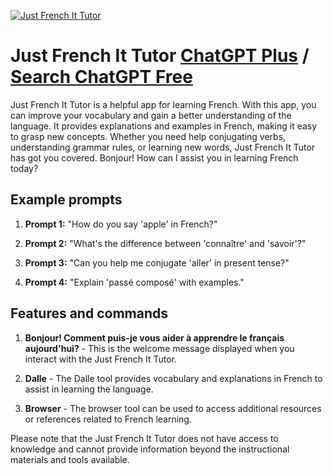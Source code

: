 
[![Just French It Tutor](https://files.oaiusercontent.com/file-LIxMZeWzhWxIWJ5hPBQh6ox3?se=2123-10-17T08%3A49%3A13Z&sp=r&sv=2021-08-06&sr=b&rscc=max-age%3D31536000%2C%20immutable&rscd=attachment%3B%20filename%3D4eecce52-13ca-4430-a6e1-abae0946fa31.png&sig=J1jy/o5rUEV18u0673r3ESPBi/hUrEQzhsrcGTjImXI%3D)](https://chat.openai.com/g/g-JOE57H0IM-just-french-it-tutor)

# Just French It Tutor [ChatGPT Plus](https://chat.openai.com/g/g-JOE57H0IM-just-french-it-tutor) / [Search ChatGPT Free](https://gptcall.net/index.html#/?search=Just%20French%20It%20Tutor)

Just French It Tutor is a helpful app for learning French. With this app, you can improve your vocabulary and gain a better understanding of the language. It provides explanations and examples in French, making it easy to grasp new concepts. Whether you need help conjugating verbs, understanding grammar rules, or learning new words, Just French It Tutor has got you covered. Bonjour! How can I assist you in learning French today?

## Example prompts

1. **Prompt 1:** "How do you say 'apple' in French?"

2. **Prompt 2:** "What's the difference between 'connaître' and 'savoir'?"

3. **Prompt 3:** "Can you help me conjugate 'aller' in present tense?"

4. **Prompt 4:** "Explain 'passé composé' with examples."

## Features and commands

1. **Bonjour! Comment puis-je vous aider à apprendre le français aujourd'hui?** - This is the welcome message displayed when you interact with the Just French It Tutor.

2. **Dalle** - The Dalle tool provides vocabulary and explanations in French to assist in learning the language.

3. **Browser** - The browser tool can be used to access additional resources or references related to French learning.

Please note that the Just French It Tutor does not have access to knowledge and cannot provide information beyond the instructional materials and tools available.


